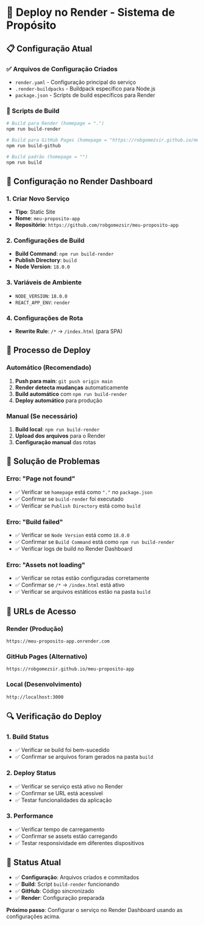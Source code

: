 # 🚀 Deploy no Render - Sistema de Propósito

## 📋 Configuração Atual

### ✅ Arquivos de Configuração Criados
- `render.yaml` - Configuração principal do serviço
- `.render-buildpacks` - Buildpack específico para Node.js
- `package.json` - Scripts de build específicos para Render

### 🔧 Scripts de Build
```bash
# Build para Render (homepage = ".")
npm run build-render

# Build para GitHub Pages (homepage = "https://robgomezsir.github.io/meu-proposito-app")
npm run build-github

# Build padrão (homepage = "")
npm run build
```

## 🎯 Configuração no Render Dashboard

### 1. Criar Novo Serviço
- **Tipo**: Static Site
- **Nome**: `meu-proposito-app`
- **Repositório**: `https://github.com/robgomezsir/meu-proposito-app`

### 2. Configurações de Build
- **Build Command**: `npm run build-render`
- **Publish Directory**: `build`
- **Node Version**: `18.0.0`

### 3. Variáveis de Ambiente
- `NODE_VERSION`: `18.0.0`
- `REACT_APP_ENV`: `render`

### 4. Configurações de Rota
- **Rewrite Rule**: `/*` → `/index.html` (para SPA)

## 🔄 Processo de Deploy

### Automático (Recomendado)
1. **Push para main**: `git push origin main`
2. **Render detecta mudanças** automaticamente
3. **Build automático** com `npm run build-render`
4. **Deploy automático** para produção

### Manual (Se necessário)
1. **Build local**: `npm run build-render`
2. **Upload dos arquivos** para o Render
3. **Configuração manual** das rotas

## 🚨 Solução de Problemas

### Erro: "Page not found"
- ✅ Verificar se `homepage` está como `"."` no `package.json`
- ✅ Confirmar se `build-render` foi executado
- ✅ Verificar se `Publish Directory` está como `build`

### Erro: "Build failed"
- ✅ Verificar se `Node Version` está como `18.0.0`
- ✅ Confirmar se `Build Command` está como `npm run build-render`
- ✅ Verificar logs de build no Render Dashboard

### Erro: "Assets not loading"
- ✅ Verificar se rotas estão configuradas corretamente
- ✅ Confirmar se `/*` → `/index.html` está ativo
- ✅ Verificar se arquivos estáticos estão na pasta `build`

## 📱 URLs de Acesso

### Render (Produção)
```
https://meu-proposito-app.onrender.com
```

### GitHub Pages (Alternativo)
```
https://robgomezsir.github.io/meu-proposito-app
```

### Local (Desenvolvimento)
```
http://localhost:3000
```

## 🔍 Verificação do Deploy

### 1. Build Status
- ✅ Verificar se build foi bem-sucedido
- ✅ Confirmar se arquivos foram gerados na pasta `build`

### 2. Deploy Status
- ✅ Verificar se serviço está ativo no Render
- ✅ Confirmar se URL está acessível
- ✅ Testar funcionalidades da aplicação

### 3. Performance
- ✅ Verificar tempo de carregamento
- ✅ Confirmar se assets estão carregando
- ✅ Testar responsividade em diferentes dispositivos

## 🎉 Status Atual

- ✅ **Configuração**: Arquivos criados e commitados
- ✅ **Build**: Script `build-render` funcionando
- ✅ **GitHub**: Código sincronizado
- ✅ **Render**: Configuração preparada

**Próximo passo**: Configurar o serviço no Render Dashboard usando as configurações acima.
